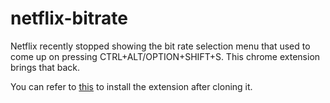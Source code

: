 # netflix-bitrate
Netflix recently stopped showing the bit rate selection menu that used to come up on pressing CTRL+ALT/OPTION+SHIFT+S. This chrome extension brings that back.

You can refer to [this](https://developer.chrome.com/extensions/getstarted) to install the extension after cloning it.